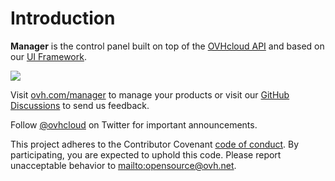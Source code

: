 # Introduction

**Manager** is the control panel built on top of the [OVHcloud API](https://eu.api.ovh.com/) and based on our [UI Framework](https://github.com/ovh/design-system/).

![](/assets/img/control-panel.jpg)

Visit [ovh.com/manager](https://manager.eu.ovhcloud.com/) to manage your products or visit our [GitHub Discussions](https://github.com/ovh/manager/discussions) to send us feedback.

Follow [@ovhcloud](https://twitter.com/ovhcloud) on Twitter for important
announcements.

This project adheres to the Contributor Covenant [code of conduct](https://github.com/ovh/.github/tree/master/CODE_OF_CONDUCT.md).
By participating, you are expected to uphold this code. Please report unacceptable behavior to <mailto:opensource@ovh.net>.
